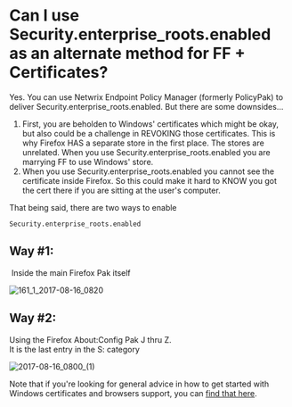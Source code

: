 # Can I use Security.enterprise_roots.enabled as an alternate method for FF + Certificates?

Yes. You can use Netwrix Endpoint Policy Manager (formerly PolicyPak) to deliver
Security.enterprise_roots.enabled. But there are some downsides…

1. First, you are beholden to Windows' certificates which might be okay, but also could be a
   challenge in REVOKING those certificates. This is why Firefox HAS a separate store in the first
   place. The stores are unrelated. When you use Security.enterprise_roots.enabled you are marrying
   FF to use Windows' store.
2. When you use Security.enterprise_roots.enabled you cannot see the certificate inside Firefox. So
   this could make it hard to KNOW you got the cert there if you are sitting at the user's computer.

That being said, there are two ways to enable

```
Security.enterprise_roots.enabled
```

## Way #1:

 Inside the main Firefox Pak itself

![161_1_2017-08-16_0820](/img/product_docs/endpointpolicymanager/endpointpolicymanager/applicationsettings/preconfigured/firefox/161_1_2017-08-16_0820.webp)

## Way #2:

Using the Firefox About:Config Pak J thru Z.  
It is the last entry in the S: category

![2017-08-16_0800_(1)](</img/product_docs/endpointpolicymanager/endpointpolicymanager/applicationsettings/preconfigured/firefox/2017-08-16_0800_(1).webp>)

Note that if you're looking for general advice in how to get started with Windows certificates and
browsers support, you
can [find that here](https://www.techrepublic.com/article/how-to-add-a-trusted-certificate-authority-certificate-to-chrome-and-firefox/).
